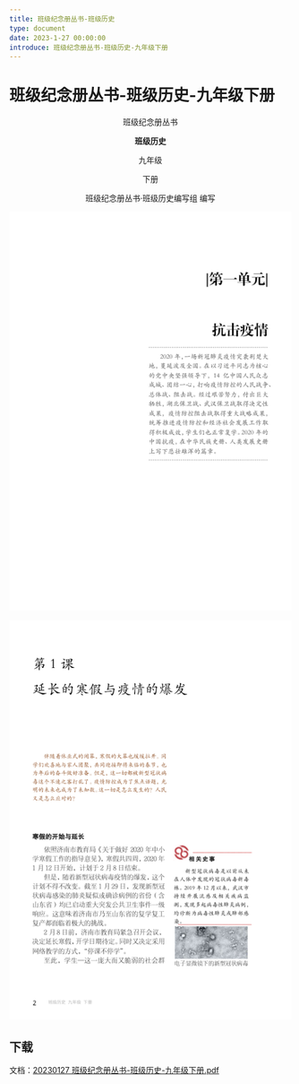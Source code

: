 ```yaml
---
title: 班级纪念册丛书-班级历史
type: document
date: 2023-1-27 00:00:00
introduce: 班级纪念册丛书-班级历史-九年级下册
---
```


# 班级纪念册丛书-班级历史-九年级下册

<p align="center">班级纪念册丛书</p>

<p align="center"><b>班级历史</b></p>

<p align="center">九年级</p>

<p align="center">下册</p>

<p align="center">班级纪念册丛书·班级历史编写组 编写</p>

![Page4](./4.png)

![Page5](./5.png)

## 下载

文档：[20230127 班级纪念册丛书-班级历史-九年级下册.pdf](20230127班级纪念册丛书-班级历史-九年级下册.pdf)

